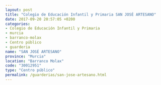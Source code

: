 ```yaml
---
layout: post
title: "Colegio de Educación Infantil y Primaria SAN JOSÉ ARTESANO"
date: 2017-09-20 20:57:05 +0200
categories:
- Colegio de Educación Infantil y Primaria
- murcia
- barranco-molax
- Centro público
- guarderia
name: "SAN JOSÉ ARTESANO"
province: "Murcia"
location: "Barranco Molax"
code: "30012951"
type: "Centro público"
permalink: /guarderias/san-jose-artesano.html
---
```

